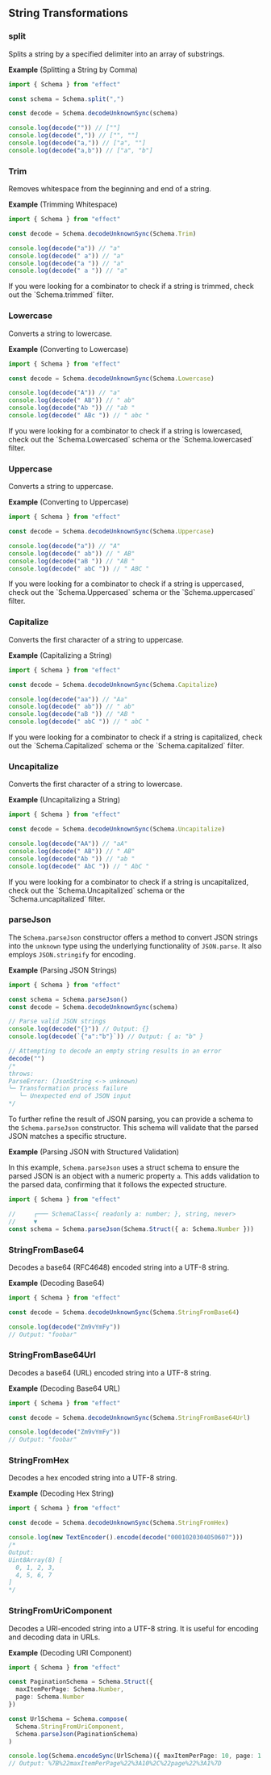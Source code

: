 ## String Transformations

### split

Splits a string by a specified delimiter into an array of substrings.

**Example** (Splitting a String by Comma)

```ts twoslash
import { Schema } from "effect"

const schema = Schema.split(",")

const decode = Schema.decodeUnknownSync(schema)

console.log(decode("")) // [""]
console.log(decode(",")) // ["", ""]
console.log(decode("a,")) // ["a", ""]
console.log(decode("a,b")) // ["a", "b"]
```

### Trim

Removes whitespace from the beginning and end of a string.

**Example** (Trimming Whitespace)

```ts twoslash
import { Schema } from "effect"

const decode = Schema.decodeUnknownSync(Schema.Trim)

console.log(decode("a")) // "a"
console.log(decode(" a")) // "a"
console.log(decode("a ")) // "a"
console.log(decode(" a ")) // "a"
```

<Aside type="tip" title="Trimmed Check">
  If you were looking for a combinator to check if a string is trimmed,
  check out the `Schema.trimmed` filter.
</Aside>

### Lowercase

Converts a string to lowercase.

**Example** (Converting to Lowercase)

```ts twoslash
import { Schema } from "effect"

const decode = Schema.decodeUnknownSync(Schema.Lowercase)

console.log(decode("A")) // "a"
console.log(decode(" AB")) // " ab"
console.log(decode("Ab ")) // "ab "
console.log(decode(" ABc ")) // " abc "
```

<Aside type="tip" title="Lowercase And Lowercased">
  If you were looking for a combinator to check if a string is lowercased,
  check out the `Schema.Lowercased` schema or the `Schema.lowercased`
  filter.
</Aside>

### Uppercase

Converts a string to uppercase.

**Example** (Converting to Uppercase)

```ts twoslash
import { Schema } from "effect"

const decode = Schema.decodeUnknownSync(Schema.Uppercase)

console.log(decode("a")) // "A"
console.log(decode(" ab")) // " AB"
console.log(decode("aB ")) // "AB "
console.log(decode(" abC ")) // " ABC "
```

<Aside type="tip" title="Uppercase And Uppercased">
  If you were looking for a combinator to check if a string is uppercased,
  check out the `Schema.Uppercased` schema or the `Schema.uppercased`
  filter.
</Aside>

### Capitalize

Converts the first character of a string to uppercase.

**Example** (Capitalizing a String)

```ts twoslash
import { Schema } from "effect"

const decode = Schema.decodeUnknownSync(Schema.Capitalize)

console.log(decode("aa")) // "Aa"
console.log(decode(" ab")) // " ab"
console.log(decode("aB ")) // "AB "
console.log(decode(" abC ")) // " abC "
```

<Aside type="tip" title="Capitalize And Capitalized">
  If you were looking for a combinator to check if a string is
  capitalized, check out the `Schema.Capitalized` schema or the
  `Schema.capitalized` filter.
</Aside>

### Uncapitalize

Converts the first character of a string to lowercase.

**Example** (Uncapitalizing a String)

```ts twoslash
import { Schema } from "effect"

const decode = Schema.decodeUnknownSync(Schema.Uncapitalize)

console.log(decode("AA")) // "aA"
console.log(decode(" AB")) // " AB"
console.log(decode("Ab ")) // "ab "
console.log(decode(" AbC ")) // " AbC "
```

<Aside type="tip" title="Uncapitalize And Uncapitalized">
  If you were looking for a combinator to check if a string is
  uncapitalized, check out the `Schema.Uncapitalized` schema or the
  `Schema.uncapitalized` filter.
</Aside>

### parseJson

The `Schema.parseJson` constructor offers a method to convert JSON strings into the `unknown` type using the underlying functionality of `JSON.parse`.
It also employs `JSON.stringify` for encoding.

**Example** (Parsing JSON Strings)

```ts twoslash
import { Schema } from "effect"

const schema = Schema.parseJson()
const decode = Schema.decodeUnknownSync(schema)

// Parse valid JSON strings
console.log(decode("{}")) // Output: {}
console.log(decode(`{"a":"b"}`)) // Output: { a: "b" }

// Attempting to decode an empty string results in an error
decode("")
/*
throws:
ParseError: (JsonString <-> unknown)
└─ Transformation process failure
   └─ Unexpected end of JSON input
*/
```

To further refine the result of JSON parsing, you can provide a schema to the `Schema.parseJson` constructor. This schema will validate that the parsed JSON matches a specific structure.

**Example** (Parsing JSON with Structured Validation)

In this example, `Schema.parseJson` uses a struct schema to ensure the parsed JSON is an object with a numeric property `a`. This adds validation to the parsed data, confirming that it follows the expected structure.

```ts twoslash
import { Schema } from "effect"

//     ┌─── SchemaClass<{ readonly a: number; }, string, never>
//     ▼
const schema = Schema.parseJson(Schema.Struct({ a: Schema.Number }))
```

### StringFromBase64

Decodes a base64 (RFC4648) encoded string into a UTF-8 string.

**Example** (Decoding Base64)

```ts twoslash
import { Schema } from "effect"

const decode = Schema.decodeUnknownSync(Schema.StringFromBase64)

console.log(decode("Zm9vYmFy"))
// Output: "foobar"
```

### StringFromBase64Url

Decodes a base64 (URL) encoded string into a UTF-8 string.

**Example** (Decoding Base64 URL)

```ts twoslash
import { Schema } from "effect"

const decode = Schema.decodeUnknownSync(Schema.StringFromBase64Url)

console.log(decode("Zm9vYmFy"))
// Output: "foobar"
```

### StringFromHex

Decodes a hex encoded string into a UTF-8 string.

**Example** (Decoding Hex String)

```ts twoslash
import { Schema } from "effect"

const decode = Schema.decodeUnknownSync(Schema.StringFromHex)

console.log(new TextEncoder().encode(decode("0001020304050607")))
/*
Output:
Uint8Array(8) [
  0, 1, 2, 3,
  4, 5, 6, 7
]
*/
```

### StringFromUriComponent

Decodes a URI-encoded string into a UTF-8 string. It is useful for encoding and decoding data in URLs.

**Example** (Decoding URI Component)

```ts twoslash
import { Schema } from "effect"

const PaginationSchema = Schema.Struct({
  maxItemPerPage: Schema.Number,
  page: Schema.Number
})

const UrlSchema = Schema.compose(
  Schema.StringFromUriComponent,
  Schema.parseJson(PaginationSchema)
)

console.log(Schema.encodeSync(UrlSchema)({ maxItemPerPage: 10, page: 1 }))
// Output: %7B%22maxItemPerPage%22%3A10%2C%22page%22%3A1%7D
```
